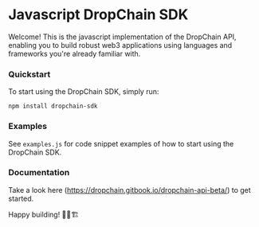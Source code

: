 # Javascript DropChain SDK

Welcome! This is the javascript implementation of the DropChain API, enabling you to build robust web3 applications using languages and frameworks you're already familiar with.

### Quickstart
To start using the DropChain SDK, simply run:

``` npm install dropchain-sdk ```

### Examples
See ```examples.js``` for code snippet examples of how to start using the DropChain SDK.

### Documentation
Take a look here (https://dropchain.gitbook.io/dropchain-api-beta/) to get started.

Happy building! 👷‍♂️🏗
